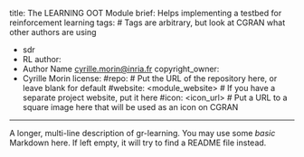 title: The LEARNING OOT Module
brief: Helps implementing a testbed for reinforcement learning
tags: # Tags are arbitrary, but look at CGRAN what other authors are using
  - sdr
  - RL
author:
  - Author Name <cyrille.morin@inria.fr>
copyright_owner:
  - Cyrille Morin
license:
#repo: # Put the URL of the repository here, or leave blank for default
#website: <module_website> # If you have a separate project website, put it here
#icon: <icon_url> # Put a URL to a square image here that will be used as an icon on CGRAN
---
A longer, multi-line description of gr-learning.
You may use some *basic* Markdown here.
If left empty, it will try to find a README file instead.
